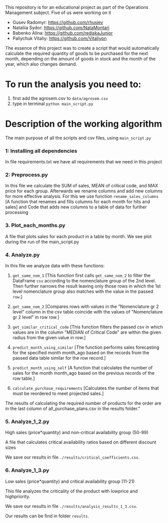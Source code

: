 This repository is for an educational project as part of the Operations Management subject. Five of us were working on it 

- Gusev Radomyr: https://github.com/rhusiev
- Nataliia Sydor: https://github.com/NataMontari
- Babenko Alina: https://github.com/rediskaJunior
- Paliychuk Vitaliy: https://github.com/Vitaliypn

The essence of this project was to create a script that would automatically calculate the required quantity of goods to be purchased for the next month, depending on the amount of goods in stock and the month of the year, which also changes demand.

# To run the analysis you need to:

1. first add the agrosem.csv to `data/agrosem.csv` 
2. type in terminal `python main_script.py`


# Description of the working algorithm

The main purpose of all the scripts and csv files, using `main_script.py`

### 1: Installing all dependencies 

In file requirements.txt we have all requirements that we need in this project

### 2: Preprocess.py 

In this file we calculate the SUM of sales, MEAN of critical code, and MAX price for each group. Afterwards we rename columns and add new columns for more effective analysis. For this we use function `rename_sales_columns` [A function that renames and fills columns for each month for hits and sales] and Code that adds new columns to a table of data for further processing

### 3. Plot_each_months.py

A file that plots sales for each product in a table by month. We see plot during the run of the main_script.py

### 4. Analyze.py

In this file we analyze data with these functions: 

1) `get_same_nom_1` 
[This function first calls `get_same_nom_2` to filter the DataFrame `csv` according to the nomenclature group of the 2nd level. Then further narrows the result leaving only those rows in which the 1st level nomenclature group also matches with the value in the passed `row`.] 

2) `get_same_nom_2`
[Compares rows with values ​​in the "Nomenclature gr 2 level" column in the csv table coincide with the values ​of "Nomenclature gr 2 level" in row row.]

3) `get_similar_critical_code`
[This function filters the passed csv in which values ​​are in the column "MEDIAN of Critical Code" are within the given radius from the given value in row.]

4) `predict_month_using_similar`
[The function performs sales forecasting for the specified month month_ago based on the records from the passed data table similar for the row record.]

5) `predict_month_using_self`
[A function that calculates the number of sales for the month month_ago based on the previous records of the row table.]

6) `calculate_purchase_requirements`
[Calculates the number of items that must be reordered to meet projected sales.]

The results of calculating the required number of products for the order are in the last column of all_purchase_plans.csv in the results folder."

### 5. Analyze_1_2.py

High sales (price*quantity) and non-critical availability group (50-99)

A file that calculates critical availability ratios based on different discount sizes

We save our results in file `./results/critical_coefficients.csv`.

### 6. Analyze_1_3.py

Low sales (price*quantity) and critical availability group (11-21)

This file analyzes the criticality of the product with lowprice and highpriority.

We save our results in file `./results/analysis_results_1_3.csv`.

Our results can be find in folder `results`.
